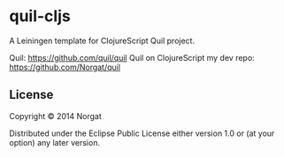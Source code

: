 # quil-cljs

A Leiningen template for ClojureScript Quil project.

Quil: https://github.com/quil/quil
Quil on ClojureScript my dev repo: https://github.com/Norgat/quil

## License

Copyright © 2014 Norgat

Distributed under the Eclipse Public License either version 1.0 or (at
your option) any later version.

